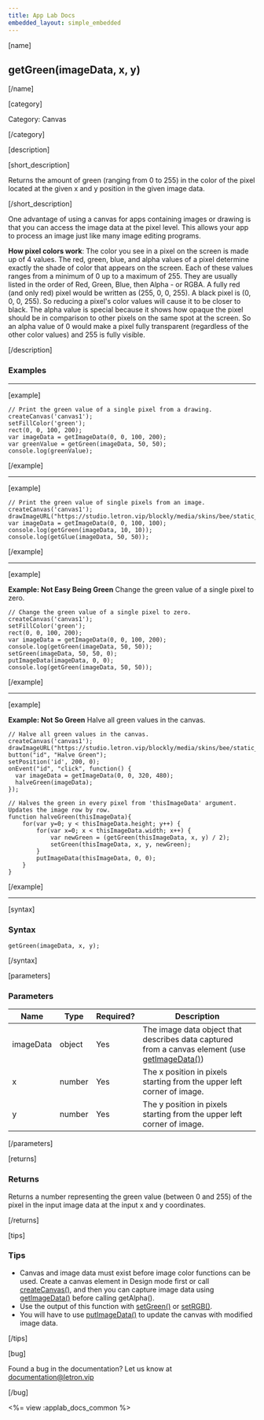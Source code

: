 ```yaml
---
title: App Lab Docs
embedded_layout: simple_embedded
---
```


[name]

## getGreen(imageData, x, y)

[/name]

[category]

Category: Canvas

[/category]

[description]

[short_description]

Returns the amount of green (ranging from 0 to 255) in the color of the pixel located at the given x and y position in the given image data.

[/short_description]

One advantage of using a canvas for apps containing images or drawing is that you can access the image data at the pixel level. This allows your app to process an image just like many image editing programs.

**How pixel colors work**: The color you see in a pixel on the screen is made up of 4 values. The red, green, blue, and alpha values of a pixel determine exactly the shade of color that appears on the screen. Each of these values ranges from a minimum of 0 up to a maximum of 255. They are usually listed in the order of Red, Green, Blue, then Alpha - or RGBA. A fully red (and only red) pixel would be written as (255, 0, 0, 255). A black pixel is (0, 0, 0, 255). So reducing a pixel's color values will cause it to be closer to black. The alpha value is special because it shows how opaque the pixel should be in comparison to other pixels on the same spot at the screen. So an alpha value of 0 would make a pixel fully transparent (regardless of the other color values) and 255 is fully visible.

[/description]

### Examples
____________________________________________________

[example]

```
// Print the green value of a single pixel from a drawing.
createCanvas('canvas1');
setFillColor('green');
rect(0, 0, 100, 200);
var imageData = getImageData(0, 0, 100, 200);
var greenValue = getGreen(imageData, 50, 50);
console.log(greenValue);
```

[/example]

____________________________________________________

[example]

```
// Print the green value of single pixels from an image.
createCanvas('canvas1');
drawImageURL("https://studio.letron.vip/blockly/media/skins/bee/static_avatar.png");
var imageData = getImageData(0, 0, 100, 100);
console.log(getGreen(imageData, 10, 10));
console.log(getGlue(imageData, 50, 50));
```

[/example]

____________________________________________________

[example]

**Example: Not Easy Being Green** Change the green value of a single pixel to zero.

```
// Change the green value of a single pixel to zero.
createCanvas('canvas1');
setFillColor('green');
rect(0, 0, 100, 200);
var imageData = getImageData(0, 0, 100, 200);
console.log(getGreen(imageData, 50, 50));
setGreen(imageData, 50, 50, 0);
putImageData(imageData, 0, 0);
console.log(getGreen(imageData, 50, 50));
```

[/example]

____________________________________________________

[example]

**Example: Not So Green** Halve all green values in the canvas.

```
// Halve all green values in the canvas.
createCanvas('canvas1');
drawImageURL("https://studio.letron.vip/blockly/media/skins/bee/static_avatar.png");
button("id", "Halve Green");
setPosition('id', 200, 0);
onEvent("id", "click", function() {
  var imageData = getImageData(0, 0, 320, 480);
  halveGreen(imageData);
});

// Halves the green in every pixel from 'thisImageData' argument. Updates the image row by row.
function halveGreen(thisImageData){
    for(var y=0; y < thisImageData.height; y++) {
        for(var x=0; x < thisImageData.width; x++) {
            var newGreen = (getGreen(thisImageData, x, y) / 2);
            setGreen(thisImageData, x, y, newGreen);
        }
        putImageData(thisImageData, 0, 0);
    }
}
```

[/example]

____________________________________________________

[syntax]

### Syntax

```
getGreen(imageData, x, y);
```

[/syntax]

[parameters]

### Parameters

| Name  | Type | Required? | Description |
|-----------------|------|-----------|-------------|
| imageData | object | Yes | The image data object that describes data captured from a canvas element (use [getImageData()](/applab/docs/getImageData))    |
| x | number | Yes | The x position in pixels starting from the upper left corner of image.  |
| y | number | Yes | The y position in pixels starting from the upper left corner of image.  |

[/parameters]

[returns]

### Returns
Returns a number representing the green value (between 0 and 255) of the pixel in the input image data at the input x and y coordinates.

[/returns]

[tips]

### Tips
- Canvas and image data must exist before image color functions can be used. Create a canvas element in Design mode first or call [createCanvas()](/applab/docs/createCanvas), and then you can capture image data using [getImageData()](/applab/docs/getImageData) before calling getAlpha().
- Use the output of this function with [setGreen()](/applab/docs/setGreen) or [setRGB()](/applab/docs/setRGB).
- You will have to use [putImageData()](/applab/docs/putImageData) to update the canvas with modified image data.

[/tips]

[bug]

Found a bug in the documentation? Let us know at documentation@letron.vip

[/bug]

<%= view :applab_docs_common %>
